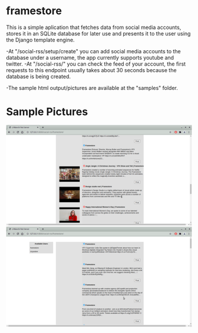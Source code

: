 # framestore

This is a simple aplication that fetches data from social media accounts, stores it in an SQLite database for later use and presents it to the user using the Django template engine.

-At "/social-rss/setup/create" you can add social media accounts to the database under a username, the app currently supports youtube and twitter.
-At "/social-rss/<your-username>" you can check the feed of your account, the first requests to this endpoint usually takes about 30 seconds because the database is being created.

-The sample html output/pictures are available at the "samples" folder.
  
# Sample Pictures

<img src="https://github.com/LFBianchi/framestore/blob/main/samples/sample_01.png">

<img src="https://github.com/LFBianchi/framestore/blob/main/samples/sample_02.png">
